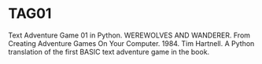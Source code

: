 TAG01
=====

Text Adventure Game 01 in Python. WEREWOLVES AND WANDERER.
From Creating Adventure Games On Your Computer. 1984. Tim Hartnell.
A Python translation of the first BASIC text adventure game in the book.
